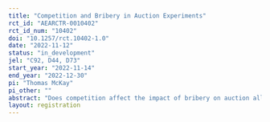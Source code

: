```yaml
---
title: "Competition and Bribery in Auction Experiments"
rct_id: "AEARCTR-0010402"
rct_id_num: "10402"
doi: "10.1257/rct.10402-1.0"
date: "2022-11-12"
status: "in_development"
jel: "C92, D44, D73"
start_year: "2022-11-14"
end_year: "2022-12-30"
pi: "Thomas McKay"
pi_other: ""
abstract: "Does competition affect the impact of bribery on auction allocation and revenue? Bribery auctions are a collection of auction models where the auctioneer extracts a share of the seller revenue by soliciting bribes from potential bidders. This study aims to experimentally test this effect of competition in reducing the ineffeciency of bribery. To do this I introduce a two stage auction game. In the first stage the players can bid for the right of first refusal (ROFR) followed by an entry decision. Stage two is a standard first price auction (FPA) auction for the good with ROFR assigned to the winner of the first stage. I then vary the degree of competition in the first stage. This model is designed with experimental testing in mind, and thus has unique symmetric equilibria for any level of competition."
layout: registration
---
```


